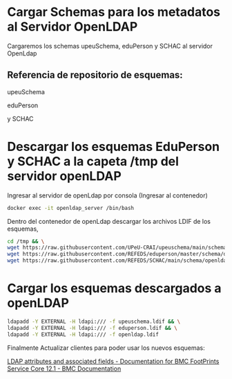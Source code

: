 # Cargar Schemas para los metadatos al Servidor OpenLDAP

Cargaremos los schemas upeuSchema, eduPerson y SCHAC al servidor OpenLdap

## Referencia de repositorio de esquemas:

upeuSchema

[](https://github.com/UPeU-CRAI/upeuschema/tree/main/schema/openldap)

eduPerson

[](https://github.com/REFEDS/eduperson/tree/master/schema/openldap)

y SCHAC

[](https://github.com/REFEDS/SCHAC/tree/main/schema)

# Desc**argar  los esquemas**  EduPerson y SCHAC **a la capeta /tmp del servidor openLDAP**

Ingresar al servidor de openLdap por consola (Ingresar al contenedor)

```bash
docker exec -it openldap_server /bin/bash
```

Dentro del contenedor de openLdap descargar los archivos LDIF de los esquemas, 

```bash
cd /tmp && \
wget https://raw.githubusercontent.com/UPeU-CRAI/upeuschema/main/schema/openldap/upeuschema.ldif && \
wget https://raw.githubusercontent.com/REFEDS/eduperson/master/schema/openldap/eduperson.ldif && \
wget https://raw.githubusercontent.com/REFEDS/SCHAC/main/schema/openldap.ldif
```

# Cargar los esquemas descargados a openLDAP

```bash
ldapadd -Y EXTERNAL -H ldapi:/// -f upeuschema.ldif && \
ldapadd -Y EXTERNAL -H ldapi:/// -f eduperson.ldif && \
ldapadd -Y EXTERNAL -H ldapi:/// -f openldap.ldif
```

Finalmente Actualizar clientes para poder usar los nuevos esquemas:

[LDAP attributes and associated fields - Documentation for BMC FootPrints Service Core 12.1 - BMC Documentation](https://docs.bmc.com/docs/fpsc121/ldap-attributes-and-associated-fields-495323340.html)

